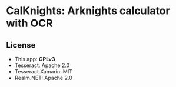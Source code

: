 # CalKnights: Arknights calculator with OCR

## License

* This app: **GPLv3**
* Tesseract: Apache 2.0
* Tesseract.Xamarin: MIT
* Realm.NET: Apache 2.0